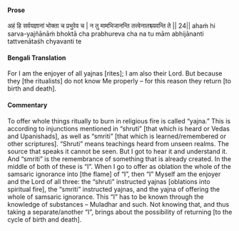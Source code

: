 #### Prose 

अहं हि सर्वयज्ञानां भोक्ता च प्रभुरेव च |
न तु मामभिजानन्ति तत्त्वेनातश्च्यवन्ति ते || 24||
ahaṁ hi sarva-yajñānāṁ bhoktā cha prabhureva cha
na tu mām abhijānanti tattvenātaśh chyavanti te

 #### Bengali Translation 

For I am the enjoyer of all yajnas [rites]; I am also their Lord. But because they [the ritualists] do not know Me properly – for this reason they return [to birth and death].

 #### Commentary 

To offer whole things ritually to burn in religious fire is called “yajna.” This is according to injunctions mentioned in “shruti” [that which is heard or Vedas and Upanishads], as well as “smriti” [that which is learned/remembered or other scriptures]. “Shruti” means teachings heard from unseen realms. The source that speaks it cannot be seen. But I got to hear it and understand it. And “smriti” is the remembrance of something that is already created. In the middle of both of these is “I”. When I go to offer as oblation the whole of the samsaric ignorance into [the flame] of “I”, then “I” Myself am the enjoyer and the Lord of all three: the “shruti” instructed yajnas [oblations into spiritual fire], the “smriti” instructed yajnas, and the yajna of offering the whole of samsaric ignorance. This “I” has to be known through the knowledge of substances – Muladhar and such. Not knowing that, and thus taking a separate/another “I”, brings about the possibility of returning [to the cycle of birth and death].